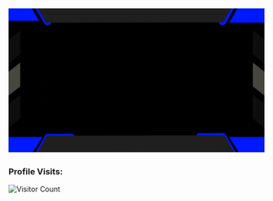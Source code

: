 [![@ambo18](https://raw.githubusercontent.com/ambo18/ambo18/main/assets/rjhel2.gif)](https://www.facebook.com/profile.php?id=100018316991012)
------------------------------------------- 
### Profile Visits:
![Visitor Count](https://profile-counter.glitch.me/{ambo18}/count.svg)
